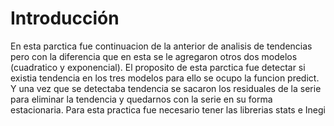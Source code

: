 # Introducción 

En esta parctica fue continuacion de la anterior de analisis de tendencias pero con la diferencia
que en esta se le agregaron otros dos modelos (cuadratico y exponencial). 
El proposito de esta parctica fue detectar si existia tendencia en los tres modelos para ello se ocupo la funcion predict.
Y una vez que se detectaba tendencia se sacaron los residuales de la serie para eliminar la tendencia y quedarnos con la serie en su forma estacionaria.
Para esta practica fue necesario tener las librerias stats e Inegi
